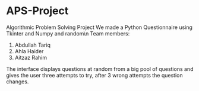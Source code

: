 # APS-Project
Algorithmic Problem Solving Project
We made a Python Questionnaire using Tkinter and Numpy and random\n
Team members:
  1. Abdullah Tariq
  2. Ahla Haider
  3. Aitzaz Rahim

The interface displays questions at random from a big pool of questions and gives the user three attempts to try, after 3 wrong attempts the question changes.
